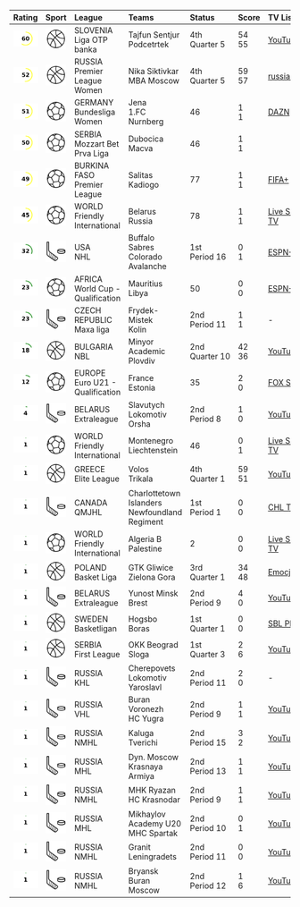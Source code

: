 | Rating                                                                                                                                 | Sport                                                                                                                | League                              | Teams                                            | Status         | Score    | TV Listing                                                                                                             |
|:---------------------------------------------------------------------------------------------------------------------------------------|:---------------------------------------------------------------------------------------------------------------------|:------------------------------------|:-------------------------------------------------|:---------------|:---------|:-----------------------------------------------------------------------------------------------------------------------|
| <img src="https://raw.githubusercontent.com/BlakeDuncan25/Donut-SVG-Ratings/bac4e4a278175106499642192132b1786a9aec38/60.svg" alt="60"> | <img src="https://raw.githubusercontent.com/BlakeDuncan25/Donut-SVG-Ratings/master/basketball.png" alt="Basketball"> | SLOVENIA<br>Liga OTP banka          | Tajfun Sentjur<br>Podcetrtek                     | 4th Quarter 5  | 54<br>55 | <a href="https://www.youtube.com/@kzs_si/streams">YouTube</a>                                                          |
| <img src="https://raw.githubusercontent.com/BlakeDuncan25/Donut-SVG-Ratings/bac4e4a278175106499642192132b1786a9aec38/52.svg" alt="52"> | <img src="https://raw.githubusercontent.com/BlakeDuncan25/Donut-SVG-Ratings/master/basketball.png" alt="Basketball"> | RUSSIA<br>Premier League Women      | Nika Siktivkar<br>MBA Moscow                     | 4th Quarter 5  | 59<br>57 | <a href="https://russiabasket.ru/">russiabasket</a>                                                                    |
| <img src="https://raw.githubusercontent.com/BlakeDuncan25/Donut-SVG-Ratings/bac4e4a278175106499642192132b1786a9aec38/51.svg" alt="51"> | <img src="https://raw.githubusercontent.com/BlakeDuncan25/Donut-SVG-Ratings/master/soccer.png" alt="Soccer">         | GERMANY<br>Bundesliga Women         | Jena<br>1.FC Nurnberg                            | 46             | 1<br>1   | <a href="https://www.dazn.com/en-US/competition/Competition:2z7257m7hj58zuxcjrsg4erzc">DAZN</a>                        |
| <img src="https://raw.githubusercontent.com/BlakeDuncan25/Donut-SVG-Ratings/bac4e4a278175106499642192132b1786a9aec38/50.svg" alt="50"> | <img src="https://raw.githubusercontent.com/BlakeDuncan25/Donut-SVG-Ratings/master/soccer.png" alt="Soccer">         | SERBIA<br>Mozzart Bet Prva Liga     | Dubocica<br>Macva                                | 46             | 1<br>1   | <a href="#N/A"></a>                                                                                                    |
| <img src="https://raw.githubusercontent.com/BlakeDuncan25/Donut-SVG-Ratings/bac4e4a278175106499642192132b1786a9aec38/49.svg" alt="49"> | <img src="https://raw.githubusercontent.com/BlakeDuncan25/Donut-SVG-Ratings/master/soccer.png" alt="Soccer">         | BURKINA FASO<br>Premier League      | Salitas<br>Kadiogo                               | 77             | 1<br>1   | <a href="https://www.plus.fifa.com/en/">FIFA+</a>                                                                      |
| <img src="https://raw.githubusercontent.com/BlakeDuncan25/Donut-SVG-Ratings/bac4e4a278175106499642192132b1786a9aec38/45.svg" alt="45"> | <img src="https://raw.githubusercontent.com/BlakeDuncan25/Donut-SVG-Ratings/master/soccer.png" alt="Soccer">         | WORLD<br>Friendly International     | Belarus<br>Russia                                | 78             | 1<br>1   | <a href="https://www.livesoccertv.com/competitions/international/friendly/">Live Soccer TV</a>                         |
| <img src="https://raw.githubusercontent.com/BlakeDuncan25/Donut-SVG-Ratings/bac4e4a278175106499642192132b1786a9aec38/32.svg" alt="32"> | <img src="https://raw.githubusercontent.com/BlakeDuncan25/Donut-SVG-Ratings/master/hockey.png" alt="Ice Hockey">     | USA<br>NHL                          | Buffalo Sabres<br>Colorado Avalanche             | 1st Period 16  | 0<br>1   | <a href="https://www.espn.com/espnplus/schedule/_/type/live/categoryId/2512ac76-a335-39cb-af51-b9afffc6571d">ESPN+</a> |
| <img src="https://raw.githubusercontent.com/BlakeDuncan25/Donut-SVG-Ratings/bac4e4a278175106499642192132b1786a9aec38/23.svg" alt="23"> | <img src="https://raw.githubusercontent.com/BlakeDuncan25/Donut-SVG-Ratings/master/soccer.png" alt="Soccer">         | AFRICA<br>World Cup - Qualification | Mauritius<br>Libya                               | 50             | 0<br>0   | <a href="https://www.espn.com/espnplus/schedule/_/type/live/categoryId/119cfa41-71d4-39bf-a790-6273a52b0259">ESPN+</a> |
| <img src="https://raw.githubusercontent.com/BlakeDuncan25/Donut-SVG-Ratings/bac4e4a278175106499642192132b1786a9aec38/23.svg" alt="23"> | <img src="https://raw.githubusercontent.com/BlakeDuncan25/Donut-SVG-Ratings/master/hockey.png" alt="Ice Hockey">     | CZECH REPUBLIC<br>Maxa liga         | Frydek-Mistek<br>Kolin                           | 2nd Period 11  | 1<br>1   | -                                                                                                                      |
| <img src="https://raw.githubusercontent.com/BlakeDuncan25/Donut-SVG-Ratings/bac4e4a278175106499642192132b1786a9aec38/18.svg" alt="18"> | <img src="https://raw.githubusercontent.com/BlakeDuncan25/Donut-SVG-Ratings/master/basketball.png" alt="Basketball"> | BULGARIA<br>NBL                     | Minyor<br>Academic Plovdiv                       | 2nd Quarter 10 | 42<br>36 | <a href="https://www.youtube.com/@NBLBulgaria/streams">YouTube</a>                                                     |
| <img src="https://raw.githubusercontent.com/BlakeDuncan25/Donut-SVG-Ratings/bac4e4a278175106499642192132b1786a9aec38/12.svg" alt="12"> | <img src="https://raw.githubusercontent.com/BlakeDuncan25/Donut-SVG-Ratings/master/soccer.png" alt="Soccer">         | EUROPE<br>Euro U21 - Qualification  | France<br>Estonia                                | 35             | 2<br>0   | <a href="https://www.foxsports.com/replays">FOX Sports</a>                                                             |
| <img src="https://raw.githubusercontent.com/BlakeDuncan25/Donut-SVG-Ratings/bac4e4a278175106499642192132b1786a9aec38/4.svg" alt="4">   | <img src="https://raw.githubusercontent.com/BlakeDuncan25/Donut-SVG-Ratings/master/hockey.png" alt="Ice Hockey">     | BELARUS<br>Extraleague              | Slavutych<br>Lokomotiv Orsha                     | 2nd Period 8   | 1<br>0   | <a href="https://www.youtube.com/@Hockey_by/streams">YouTube</a>                                                       |
| <img src="https://raw.githubusercontent.com/BlakeDuncan25/Donut-SVG-Ratings/bac4e4a278175106499642192132b1786a9aec38/1.svg" alt="1">   | <img src="https://raw.githubusercontent.com/BlakeDuncan25/Donut-SVG-Ratings/master/soccer.png" alt="Soccer">         | WORLD<br>Friendly International     | Montenegro<br>Liechtenstein                      | 46             | 0<br>1   | <a href="https://www.livesoccertv.com/competitions/international/friendly/">Live Soccer TV</a>                         |
| <img src="https://raw.githubusercontent.com/BlakeDuncan25/Donut-SVG-Ratings/bac4e4a278175106499642192132b1786a9aec38/1.svg" alt="1">   | <img src="https://raw.githubusercontent.com/BlakeDuncan25/Donut-SVG-Ratings/master/basketball.png" alt="Basketball"> | GREECE<br>Elite League              | Volos<br>Trikala                                 | 4th Quarter 1  | 59<br>51 | <a href="https://www.youtube.com/@HellenicBF/streams">YouTube</a>                                                      |
| <img src="https://raw.githubusercontent.com/BlakeDuncan25/Donut-SVG-Ratings/bac4e4a278175106499642192132b1786a9aec38/1.svg" alt="1">   | <img src="https://raw.githubusercontent.com/BlakeDuncan25/Donut-SVG-Ratings/master/hockey.png" alt="Ice Hockey">     | CANADA<br>QMJHL                     | Charlottetown Islanders<br>Newfoundland Regiment | 1st Period 1   | 0<br>0   | <a href="https://watch.chl.ca/qmjhl_chl">CHL TV</a>                                                                    |
| <img src="https://raw.githubusercontent.com/BlakeDuncan25/Donut-SVG-Ratings/bac4e4a278175106499642192132b1786a9aec38/1.svg" alt="1">   | <img src="https://raw.githubusercontent.com/BlakeDuncan25/Donut-SVG-Ratings/master/soccer.png" alt="Soccer">         | WORLD<br>Friendly International     | Algeria B<br>Palestine                           | 2              | 0<br>0   | <a href="https://www.livesoccertv.com/competitions/international/friendly/">Live Soccer TV</a>                         |
| <img src="https://raw.githubusercontent.com/BlakeDuncan25/Donut-SVG-Ratings/bac4e4a278175106499642192132b1786a9aec38/1.svg" alt="1">   | <img src="https://raw.githubusercontent.com/BlakeDuncan25/Donut-SVG-Ratings/master/basketball.png" alt="Basketball"> | POLAND<br>Basket Liga               | GTK Gliwice<br>Zielona Gora                      | 3rd Quarter 1  | 34<br>48 | <a href="http://emocje.tv/">Emocje.TV</a>                                                                              |
| <img src="https://raw.githubusercontent.com/BlakeDuncan25/Donut-SVG-Ratings/bac4e4a278175106499642192132b1786a9aec38/1.svg" alt="1">   | <img src="https://raw.githubusercontent.com/BlakeDuncan25/Donut-SVG-Ratings/master/hockey.png" alt="Ice Hockey">     | BELARUS<br>Extraleague              | Yunost Minsk<br>Brest                            | 2nd Period 9   | 4<br>0   | <a href="https://www.youtube.com/@Hockey_by/streams">YouTube</a>                                                       |
| <img src="https://raw.githubusercontent.com/BlakeDuncan25/Donut-SVG-Ratings/bac4e4a278175106499642192132b1786a9aec38/1.svg" alt="1">   | <img src="https://raw.githubusercontent.com/BlakeDuncan25/Donut-SVG-Ratings/master/basketball.png" alt="Basketball"> | SWEDEN<br>Basketligan               | Hogsbo<br>Boras                                  | 1st Quarter 1  | 0<br>0   | <a href="https://www.sblplay.se/">SBL Play</a>                                                                         |
| <img src="https://raw.githubusercontent.com/BlakeDuncan25/Donut-SVG-Ratings/bac4e4a278175106499642192132b1786a9aec38/1.svg" alt="1">   | <img src="https://raw.githubusercontent.com/BlakeDuncan25/Donut-SVG-Ratings/master/basketball.png" alt="Basketball"> | SERBIA<br>First League              | OKK Beograd<br>Sloga                             | 1st Quarter 3  | 2<br>6   | <a href="https://www.youtube.com/@DIGITALScore/streams">YouTube</a>                                                    |
| <img src="https://raw.githubusercontent.com/BlakeDuncan25/Donut-SVG-Ratings/bac4e4a278175106499642192132b1786a9aec38/1.svg" alt="1">   | <img src="https://raw.githubusercontent.com/BlakeDuncan25/Donut-SVG-Ratings/master/hockey.png" alt="Ice Hockey">     | RUSSIA<br>KHL                       | Cherepovets<br>Lokomotiv Yaroslavl               | 2nd Period 11  | 2<br>0   | -                                                                                                                      |
| <img src="https://raw.githubusercontent.com/BlakeDuncan25/Donut-SVG-Ratings/bac4e4a278175106499642192132b1786a9aec38/1.svg" alt="1">   | <img src="https://raw.githubusercontent.com/BlakeDuncan25/Donut-SVG-Ratings/master/hockey.png" alt="Ice Hockey">     | RUSSIA<br>VHL                       | Buran Voronezh<br>HC Yugra                       | 2nd Period 9   | 1<br>1   | <a href="https://www.youtube.com/@VHL_SRC/streams">YouTube</a>                                                         |
| <img src="https://raw.githubusercontent.com/BlakeDuncan25/Donut-SVG-Ratings/bac4e4a278175106499642192132b1786a9aec38/1.svg" alt="1">   | <img src="https://raw.githubusercontent.com/BlakeDuncan25/Donut-SVG-Ratings/master/hockey.png" alt="Ice Hockey">     | RUSSIA<br>NMHL                      | Kaluga<br>Tverichi                               | 2nd Period 15  | 3<br>2   | <a href="https://nmhl.fhr.ru/news/index.php?SECTION_ID=2">YouTube</a>                                                  |
| <img src="https://raw.githubusercontent.com/BlakeDuncan25/Donut-SVG-Ratings/bac4e4a278175106499642192132b1786a9aec38/1.svg" alt="1">   | <img src="https://raw.githubusercontent.com/BlakeDuncan25/Donut-SVG-Ratings/master/hockey.png" alt="Ice Hockey">     | RUSSIA<br>MHL                       | Dyn. Moscow<br>Krasnaya Armiya                   | 2nd Period 13  | 1<br>1   | <a href="https://www.youtube.com/@mhl_rus/streams">YouTube</a>                                                         |
| <img src="https://raw.githubusercontent.com/BlakeDuncan25/Donut-SVG-Ratings/bac4e4a278175106499642192132b1786a9aec38/1.svg" alt="1">   | <img src="https://raw.githubusercontent.com/BlakeDuncan25/Donut-SVG-Ratings/master/hockey.png" alt="Ice Hockey">     | RUSSIA<br>NMHL                      | MHK Ryazan<br>HC Krasnodar                       | 2nd Period 9   | 1<br>1   | <a href="https://nmhl.fhr.ru/news/index.php?SECTION_ID=2">YouTube</a>                                                  |
| <img src="https://raw.githubusercontent.com/BlakeDuncan25/Donut-SVG-Ratings/bac4e4a278175106499642192132b1786a9aec38/1.svg" alt="1">   | <img src="https://raw.githubusercontent.com/BlakeDuncan25/Donut-SVG-Ratings/master/hockey.png" alt="Ice Hockey">     | RUSSIA<br>MHL                       | Mikhaylov Academy U20<br>MHC Spartak             | 2nd Period 10  | 0<br>1   | <a href="https://www.youtube.com/@mhl_rus/streams">YouTube</a>                                                         |
| <img src="https://raw.githubusercontent.com/BlakeDuncan25/Donut-SVG-Ratings/bac4e4a278175106499642192132b1786a9aec38/1.svg" alt="1">   | <img src="https://raw.githubusercontent.com/BlakeDuncan25/Donut-SVG-Ratings/master/hockey.png" alt="Ice Hockey">     | RUSSIA<br>NMHL                      | Granit<br>Leningradets                           | 2nd Period 11  | 0<br>0   | <a href="https://nmhl.fhr.ru/news/index.php?SECTION_ID=2">YouTube</a>                                                  |
| <img src="https://raw.githubusercontent.com/BlakeDuncan25/Donut-SVG-Ratings/bac4e4a278175106499642192132b1786a9aec38/1.svg" alt="1">   | <img src="https://raw.githubusercontent.com/BlakeDuncan25/Donut-SVG-Ratings/master/hockey.png" alt="Ice Hockey">     | RUSSIA<br>NMHL                      | Bryansk<br>Buran Moscow                          | 2nd Period 12  | 1<br>6   | <a href="https://nmhl.fhr.ru/news/index.php?SECTION_ID=2">YouTube</a>                                                  |